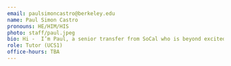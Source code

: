 ```yaml
---
email: paulsimoncastro@berkeley.edu
name: Paul Simon Castro
pronouns: HE/HIM/HIS
photo: staff/paul.jpeg
bio: Hi -  I’m Paul, a senior transfer from SoCal who is beyond excited to work with you all this Fall. I’m a huge fan of Pokémon, Studio Ghibli films, and iced tea lemonades. I hope you enjoy Data 8 as much as I did, if not more! :) 
role: Tutor (UCS1)
office-hours: TBA
---
```

